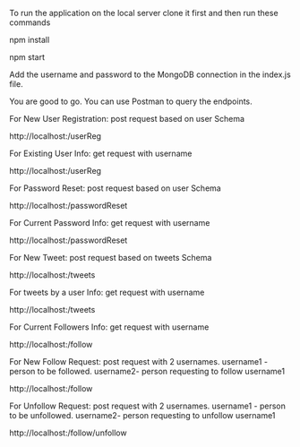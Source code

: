 To run the application on the local server clone it first and then run these commands

npm install

npm start

Add the username and password to the MongoDB connection in the index.js file.

You are good to go. You can use Postman to query the endpoints.

For New User Registration: post request based on user Schema

http://localhost:<Port>/userReg

For Existing User Info: get request with username

http://localhost:<Port>/userReg

For Password Reset: post request based on user Schema

http://localhost:<Port>/passwordReset

For Current Password Info: get request with username

http://localhost:<Port>/passwordReset

For New Tweet: post request based on tweets Schema

http://localhost:<Port>/tweets

For tweets by a user Info: get request with username

http://localhost:<Port>/tweets

For Current Followers Info: get request with username

http://localhost:<Port>/follow

For New Follow Request: post request with 2 usernames. username1 - person to be followed. username2- person requesting to follow username1 

http://localhost:<Port>/follow

For Unfollow Request: post request with 2 usernames. username1 - person to be unfollowed. username2- person requesting to unfollow username1 

http://localhost:<Port>/follow/unfollow






